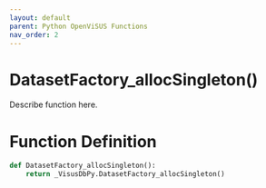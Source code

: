 ```yaml
---
layout: default
parent: Python OpenViSUS Functions
nav_order: 2
---
```


# DatasetFactory_allocSingleton()

Describe function here.

# Function Definition

```python
def DatasetFactory_allocSingleton():
    return _VisusDbPy.DatasetFactory_allocSingleton()

```